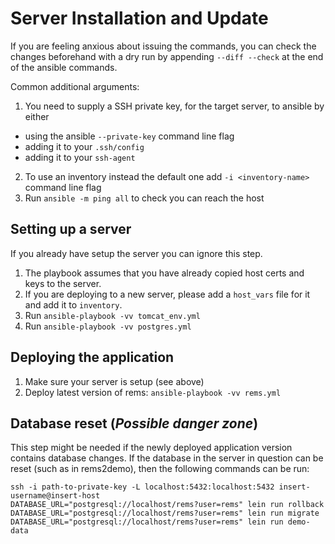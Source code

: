 # Server Installation and Update

If you are feeling anxious about issuing the commands, you can check the changes beforehand with a dry run by appending `--diff --check` at the end of the ansible commands.

Common additional arguments:

1. You need to supply a SSH private key, for the target server, to ansible by either
  * using the ansible `--private-key` command line flag
  * adding it to your `.ssh/config`
  * adding it to your `ssh-agent`
2. To use an inventory instead the default one add `-i <inventory-name>` command line flag
3. Run `ansible -m ping all` to check you can reach the host

## Setting up a server
If you already have setup the server you can ignore this step.

1. The playbook assumes that you have already copied host certs and keys to the server.
2. If you are deploying to a new server, please add a `host_vars` file for it and add it to `inventory`.
3. Run `ansible-playbook -vv tomcat_env.yml`
4. Run `ansible-playbook -vv postgres.yml`

## Deploying the application

1. Make sure your server is setup (see above)
2. Deploy latest version of rems: `ansible-playbook -vv rems.yml`

## Database reset (*Possible danger zone*)

This step might be needed if the newly deployed application version contains database changes. If the database in the server in question can be reset (such as in rems2demo), then the following commands can be run:
```
ssh -i path-to-private-key -L localhost:5432:localhost:5432 insert-username@insert-host
DATABASE_URL="postgresql://localhost/rems?user=rems" lein run rollback
DATABASE_URL="postgresql://localhost/rems?user=rems" lein run migrate
DATABASE_URL="postgresql://localhost/rems?user=rems" lein run demo-data
```
